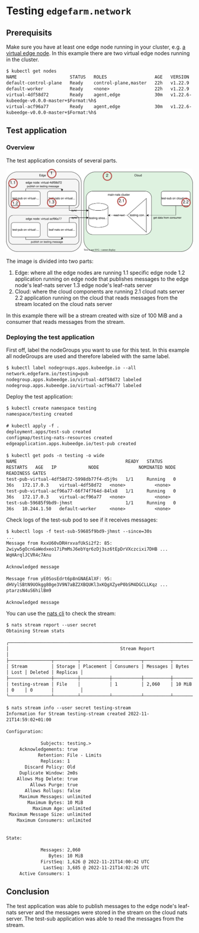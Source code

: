 # Testing `edgefarm.network`

## Prerequisits

Make sure you have at least one edge node running in your cluster, e.g. [a virtual edge node](https://github.com/edgefarm/edgefarm.core#-adding-virtual-edge-nodes).
In this example there are two virtual edge nodes running in the cluster.

```console
$ kubectl get nodes
NAME                    STATUS   ROLES                  AGE   VERSION
default-control-plane   Ready    control-plane,master   22h   v1.22.9
default-worker          Ready    <none>                 22h   v1.22.9
virtual-4df58d72        Ready    agent,edge             30m   v1.22.6-kubeedge-v0.0.0-master+$Format:%h$
virtual-acf96a77        Ready    agent,edge             30m   v1.22.6-kubeedge-v0.0.0-master+$Format:%h$
```

## Test application

### Overview

The test application consists of several parts.

![Test application overview](.assets/testing.svg)

The image is divided into two parts:

1. Edge: where all the edge nodes are running
1.1 specific edge node
1.2 application running on edge node that publishes messages to the edge node's leaf-nats server
1.3 edge node's leaf-nats server
2. Cloud: where the cloud components are running
2.1 cloud nats server
2.2 application running on the cloud that reads messages from the stream located on the cloud nats server

In this example there will be a stream created with size of 100 MiB and a consumer that reads messages from the stream.

### Deploying the test application

First off, label the nodeGroups you want to use for this test. In this example all nodeGroups are used and therefore labeled with the same label.

```console
$ kubectl label nodegroups.apps.kubeedge.io --all network.edgefarm.io/testing=pub
nodegroup.apps.kubeedge.io/virtual-4df58d72 labeled
nodegroup.apps.kubeedge.io/virtual-acf96a77 labeled
```

Deploy the test application:

```console
$ kubectl create namespace testing
namespace/testing created

# kubectl apply -f .
deployment.apps/test-sub created
configmap/testing-nats-resources created
edgeapplication.apps.kubeedge.io/test-pub created

$ kubectl get pods -n testing -o wide
NAME                                         READY   STATUS    RESTARTS   AGE   IP            NODE               NOMINATED NODE   READINESS GATES
test-pub-virtual-4df58d72-5998db77f4-d5j9s   1/1     Running   0          36s   172.17.0.3    virtual-4df58d72   <none>           <none>
test-pub-virtual-acf96a77-66f74f764d-84lx8   1/1     Running   0          36s   172.17.0.3    virtual-acf96a77   <none>           <none>
test-sub-59685f9bd9-jhmst                    1/1     Running   0          36s   10.244.1.50   default-worker     <none>           <none>

```

Check logs of the test-sub pod to see if it receives messages:

```console
$ kubectl logs -f test-sub-59685f9bd9-jhmst --since=30s
...
Message from RxxU60vDRHrxvafUkSi2f2: 85: 2wiyw5gOcnGaWedxeo17iPmMsJ6ebYqr6zDj3sz6tEpDrVXczcixi7DHB ... WqHArqlJCVR4c7Anu

Acknowledged message

Message from yE0SosEdrt6p8nGNAEAlXF: 95: dHVylSBtN9UOkgg80ge3V9N7aBZ2XBQUKl3xKQgXZyeP0bSM4DGCLLKqz ... ptarzsN4uS6hilBm9

Acknowledged message
```

You can use the [nats cli](https://github.com/nats-io/natscli#installation) to check the stream:

```console
$ nats stream report --user secret
Obtaining Stream stats

╭──────────────────────────────────────────────────────────────────────────────────────────────────╮
│                                          Stream Report                                           │
├────────────────┬─────────┬───────────┬───────────┬──────────┬────────┬──────┬─────────┬──────────┤
│ Stream         │ Storage │ Placement │ Consumers │ Messages │ Bytes  │ Lost │ Deleted │ Replicas │
├────────────────┼─────────┼───────────┼───────────┼──────────┼────────┼──────┼─────────┼──────────┤
│ testing-stream │ File    │           │ 1         │ 2,060    │ 10 MiB │ 0    │ 0       │          │
╰────────────────┴─────────┴───────────┴───────────┴──────────┴────────┴──────┴─────────┴──────────╯

$ nats stream info --user secret testing-stream
Information for Stream testing-stream created 2022-11-21T14:59:02+01:00

Configuration:

             Subjects: testing.>
     Acknowledgements: true
            Retention: File - Limits
             Replicas: 1
       Discard Policy: Old
     Duplicate Window: 2m0s
    Allows Msg Delete: true
         Allows Purge: true
       Allows Rollups: false
     Maximum Messages: unlimited
        Maximum Bytes: 10 MiB
          Maximum Age: unlimited
 Maximum Message Size: unlimited
    Maximum Consumers: unlimited


State:

             Messages: 2,060
                Bytes: 10 MiB
             FirstSeq: 1,626 @ 2022-11-21T14:00:42 UTC
              LastSeq: 3,685 @ 2022-11-21T14:02:26 UTC
     Active Consumers: 1

```

## Conclusion

The test application was able to publish messages to the edge node's leaf-nats server and the messages were stored in the stream on the cloud nats server. The test-sub application was able to read the messages from the stream.
